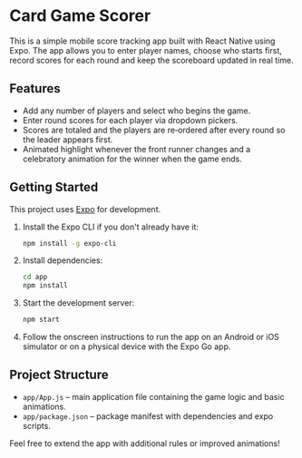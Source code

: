 # Card Game Scorer

This is a simple mobile score tracking app built with React Native using Expo. The app allows you to enter player names, choose who starts first, record scores for each round and keep the scoreboard updated in real time.

## Features

- Add any number of players and select who begins the game.
- Enter round scores for each player via dropdown pickers.
- Scores are totaled and the players are re‑ordered after every round so the leader appears first.
- Animated highlight whenever the front runner changes and a celebratory animation for the winner when the game ends.

## Getting Started

This project uses [Expo](https://expo.dev/) for development.

1. Install the Expo CLI if you don't already have it:
   ```bash
   npm install -g expo-cli
   ```
2. Install dependencies:
   ```bash
   cd app
   npm install
   ```
3. Start the development server:
   ```bash
   npm start
   ```
4. Follow the onscreen instructions to run the app on an Android or iOS simulator or on a physical device with the Expo Go app.

## Project Structure

- `app/App.js` – main application file containing the game logic and basic animations.
- `app/package.json` – package manifest with dependencies and expo scripts.

Feel free to extend the app with additional rules or improved animations!
